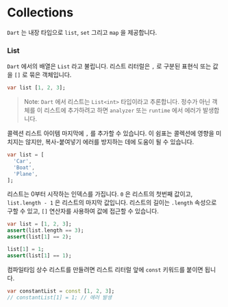 # Collections

`Dart` 는 내장 타입으로 `list`, `set` 그리고 `map` 을 제공합니다.

### List
`Dart` 에서의 배열은 `List` 라고 불립니다. 리스트 리터럴은 `,` 로 구분된 표현식 또는 값을 `[]` 로 묶은 객체입니다.
```dart
var list [1, 2, 3];
```

> Note: `Dart` 에서 리스트는 `List<int>` 타입이라고 추론합니다. 정수가 아닌 객체를 이 리스트에 추가하려고 하면 `analyzer` 또는 `runtime` 에서 에러가 발생합니다.

콜렉션 리스트 아이템 마지막에 `,` 를 추가할 수 있습니다. 이 쉼표는 콜렉션에 영향을 미치지는 않지만, 복사-붙여넣기 에러를 방지하는 데에 도움이 될 수 있습니다.
```dart
var list = [
  'Car',
  'Boat',
  'Plane',
];
```

리스트는 0부터 시작하는 인덱스를 가집니다. `0` 은 리스트의 첫번째 값이고, `list.length - 1` 은 리스트의 마지막 값입니다. 리스트의 길이는 `.length` 속성으로 구할 수 있고, `[]` 연산자를 사용하여 값에 접근할 수 있습니다.
```dart
var list = [1, 2, 3];
assert(list.length == 3);
assert(list[1] == 2);

list[1] = 1;
assert(list[1] == 1);
```

컴파일타임 상수 리스트를 만들려면 리스트 리터럴 앞에 `const` 키워드를 붙이면 됩니다.
```dart
var constantList = const [1, 2, 3];
// constantList[1] = 1; // 에러 발생
```